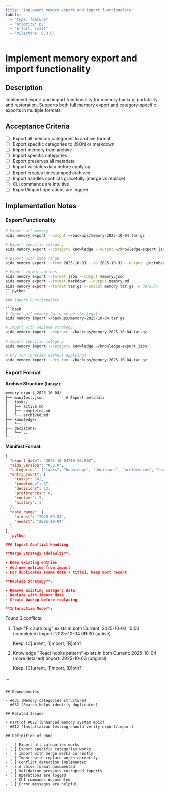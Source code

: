 ```yaml
---
title: "Implement memory export and import functionality"
labels:
  - "type: feature"
  - "priority: p2"
  - "effort: small"
  - "milestone: 0.3.0"
---
```


# Implement memory export and import functionality

## Description

Implement export and import functionality for memory backup, portability, and restoration. Supports both full memory export and category-specific exports in multiple formats.

## Acceptance Criteria

- [ ] Export all memory categories to archive format
- [ ] Export specific categories to JSON or markdown
- [ ] Import memory from archive
- [ ] Import specific categories
- [ ] Export preserves all metadata
- [ ] Import validates data before applying
- [ ] Export creates timestamped archives
- [ ] Import handles conflicts gracefully (merge vs replace)
- [ ] CLI commands are intuitive
- [ ] Export/import operations are logged

## Implementation Notes

### Export Functionality

```bash
# Export all memory
aida memory export --output ~/backups/memory-2025-10-04.tar.gz

# Export specific category
aida memory export --category knowledge --output ~/knowledge-export.json

# Export with date range
aida memory export --from 2025-10-01 --to 2025-10-31 --output ~/october-memory.tar.gz

# Export format options
aida memory export --format json --output memory.json
aida memory export --format markdown --output memory.md
aida memory export --format tar.gz --output memory.tar.gz  # default
```python

### Import Functionality

```bash
# Import all memory (with merge strategy)
aida memory import ~/backups/memory-2025-10-04.tar.gz

# Import with replace strategy
aida memory import --replace ~/backups/memory-2025-10-04.tar.gz

# Import specific category
aida memory import --category knowledge ~/knowledge-export.json

# Dry run (preview without applying)
aida memory import --dry-run ~/backups/memory-2025-10-04.tar.gz
```

### Export Format

**Archive Structure (tar.gz)**:

```text
memory-export-2025-10-04/
├── manifest.json          # Export metadata
├── tasks/
│   ├── active.md
│   ├── completed.md
│   └── archived.md
├── knowledge/
│   └── ...
├── decisions/
│   └── ...
└── ...
```

**Manifest Format**:

```json
{
  "export_date": "2025-10-04T10:30:00Z",
  "aida_version": "0.3.0",
  "categories": ["tasks", "knowledge", "decisions", "preferences", "context", "history"],
  "entry_count": {
    "tasks": 142,
    "knowledge": 67,
    "decisions": 12,
    "preferences": 8,
    "context": 5,
    "history": 3
  },
  "date_range": {
    "oldest": "2025-09-01",
    "newest": "2025-10-04"
  }
}
```python

### Import Conflict Handling

**Merge Strategy (default)**:

- Keep existing entries
- Add new entries from import
- For duplicates (same date + title), keep most recent

**Replace Strategy**:

- Remove existing category data
- Replace with import data
- Create backup before replacing

**Interactive Mode**:

```

Found 3 conflicts:

1. Task "Fix auth bug" exists in both
   Current: 2025-10-04 10:00 (completed)
   Import:  2025-10-04 09:30 (active)

   Keep: [C]urrent, [I]mport, [B]oth?

2. Knowledge "React hooks pattern" exists in both
   Current: 2025-10-04 (more detailed)
   Import:  2025-10-03 (original)

   Keep: [C]urrent, [I]mport, [B]oth?

...

```text

## Dependencies

- #031 (Memory categories structure)
- #032 (Search helps identify duplicates)

## Related Issues

- Part of #022 (Enhanced memory system epic)
- #012 (Installation testing should verify export/import)

## Definition of Done

- [ ] Export all categories works
- [ ] Export specific categories works
- [ ] Import with merge works correctly
- [ ] Import with replace works correctly
- [ ] Conflict detection implemented
- [ ] Archive format documented
- [ ] Validation prevents corrupted imports
- [ ] Operations are logged
- [ ] CLI commands documented
- [ ] Error messages are helpful
